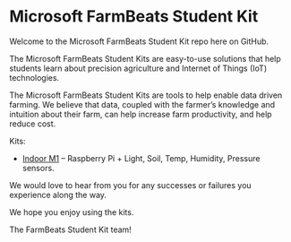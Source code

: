 Microsoft FarmBeats Student Kit
===============================

Welcome to the Microsoft FarmBeats Student Kit repo here on GitHub.

The Microsoft FarmBeats Student Kits are easy-to-use solutions that help
students learn about precision agriculture and Internet of Things (IoT)
technologies.

The Microsoft FarmBeats Student Kits are tools to help enable data driven
farming. We believe that data, coupled with the farmer’s knowledge and intuition
about their farm, can help increase farm productivity, and help reduce cost.

Kits:

-   [Indoor
    M1](https://github.com/farmbeatslabs/studentkit/blob/master/Indoor-m1/readme.md)
    – Raspberry Pi + Light, Soil, Temp, Humidity, Pressure sensors.

We would love to hear from you for any successes or failures you experience
along the way.

We hope you enjoy using the kits.

The FarmBeats Student Kit team!
